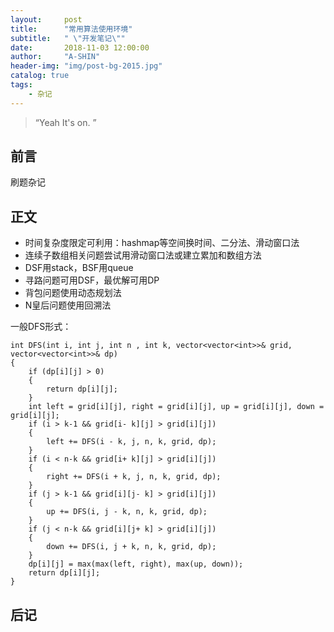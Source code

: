 ```yaml
---
layout:     post
title:      "常用算法使用环境"
subtitle:   " \"开发笔记\""
date:       2018-11-03 12:00:00
author:     "A-SHIN"
header-img: "img/post-bg-2015.jpg"
catalog: true
tags:
    - 杂记
---
```


> “Yeah It's on. ”

## 前言
刷题杂记
## 正文  
* 时间复杂度限定可利用：hashmap等空间换时间、二分法、滑动窗口法
* 连续子数组相关问题尝试用滑动窗口法或建立累加和数组方法
* DSF用stack，BSF用queue
* 寻路问题可用DSF，最优解可用DP
* 背包问题使用动态规划法
* N皇后问题使用回溯法

一般DFS形式：
```
int DFS(int i, int j, int n , int k, vector<vector<int>>& grid, vector<vector<int>>& dp)
{
	if (dp[i][j] > 0)
	{
		return dp[i][j];
	}
	int left = grid[i][j], right = grid[i][j], up = grid[i][j], down = grid[i][j];
	if (i > k-1 && grid[i- k][j] > grid[i][j])
	{
		left += DFS(i - k, j, n, k, grid, dp);
	}
	if (i < n-k && grid[i+ k][j] > grid[i][j])
	{
		right += DFS(i + k, j, n, k, grid, dp);
	}
	if (j > k-1 && grid[i][j- k] > grid[i][j])
	{
		up += DFS(i, j - k, n, k, grid, dp);
	}
	if (j < n-k && grid[i][j+ k] > grid[i][j])
	{
		down += DFS(i, j + k, n, k, grid, dp);
	}
	dp[i][j] = max(max(left, right), max(up, down));
	return dp[i][j];
}
```

## 后记  
